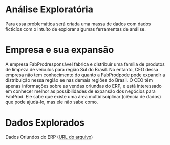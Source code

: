 # Análise Exploratória 

Para essa problemática será criada uma massa de dados com dados ficticíos com o intuíto de explorar algumas ferramentas de análise.

# Empresa e sua expansão

A empresa FabProdresponsável fabrica e distribuir uma família de produtos de limpeza de veículos para região Sul do Brasil. No entanto, CEO dessa empresa não tem conhecimento do quanto a FabProdpode pode expandir a distribuição nessa região ee nas demais regiões do Brasil. O CEO têm apenas informações sobre as vendas oriundas do ERP, e está interessado em conhecer melhor as possibilidades de expansão dos negócios para FabProd. Ele sabe que existe uma área multidisciplinar (ciência de dados) que pode ajudá-lo, mas ele não sabe como. 

# Dados Explorados

Dados Oriundos do ERP ([URL do arquivo](https://github.com/Tomasi/AnaliseExploratoriaVendas/blob/master/dados_vendas.xlsx))


